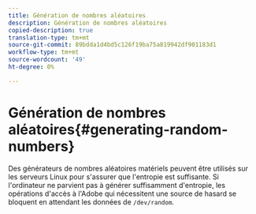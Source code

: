 ```yaml
---
title: Génération de nombres aléatoires
description: Génération de nombres aléatoires
copied-description: true
translation-type: tm+mt
source-git-commit: 89bdda1d4bd5c126f19ba75a819942df901183d1
workflow-type: tm+mt
source-wordcount: '49'
ht-degree: 0%

---
```



# Génération de nombres aléatoires{#generating-random-numbers}

Des générateurs de nombres aléatoires matériels peuvent être utilisés sur les serveurs Linux pour s&#39;assurer que l&#39;entropie est suffisante. Si l&#39;ordinateur ne parvient pas à générer suffisamment d&#39;entropie, les opérations d&#39;accès à l&#39;Adobe qui nécessitent une source de hasard se bloquent en attendant les données de `/dev/random`.
